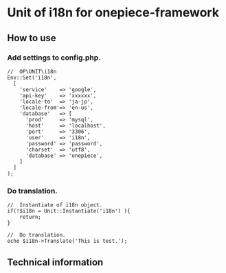 Unit of i18n for onepiece-framework
===

## How to use

### Add settings to config.php.

```
//	OP\UNIT\i18n
Env::Set('i18n',
  [
    'service'    => 'google',
    'api-key'    => 'xxxxxx',
    'locale-to'  => 'ja-jp',
    'locale-from'=> 'en-us',
    'database'   => [
      'prod'     => 'mysql',
      'host'     => 'localhost',
      'port'     => '3306',
      'user'     => 'i18n',
      'password' => 'password',
      'charset'  => 'utf8',
      'database' => 'onepiece',
    ]
  ]
);
```

### Do translation.

```
//  Instantiate of i18n object.
if(!$i18n = Unit::Instantiate('i18n') ){
    return;
}

//  Do translation.
echo $i18n->Translate('This is test.');
```

## Technical information









